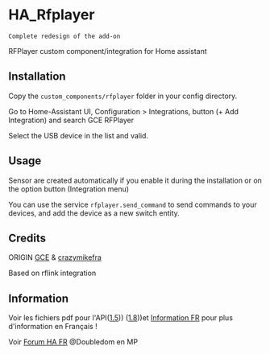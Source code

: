 # HA_Rfplayer
`Complete redesign of the add-on`

RFPlayer custom component/integration for Home assistant

## Installation

Copy the `custom_components/rfplayer` folder in your config directory.

Go to Home-Assistant UI, Configuration > Integrations, button (+ Add Integration) and search GCE RFPlayer

Select the USB device in the list and valid.

## Usage

Sensor are created automatically if you enable it during the installation or on the option button (Integration menu)

You can use the service `rfplayer.send_command` to send commands to your devices, and add the device as a new switch entity.

## Credits

ORIGIN [GCE](https://github.com/gce-electronics/HA_RFPlayer) & [crazymikefra](https://github.com/crazymikefra/HA_RFPlayer)

Based on  rflink integration

## Information

Voir les fichiers pdf pour l'API([1.5](https://github.com/Doubledom45/TEST-RFPLAYER/blob/main/Information/Specifications%20API%20RFPLAYER%20V1.15%20.pdf))) ([1.8](https://github.com/Doubledom45/TEST-RFPLAYER/blob/main/Information/rfplayer_api_v1.8.pdf)))et [Information FR](https://github.com/Doubledom45/TEST-RFPLAYER/blob/main/Information/installation.md) pour plus d'information en Français !

Voir [Forum HA FR](https://forum.hacf.fr/) @Doubledom en MP 

